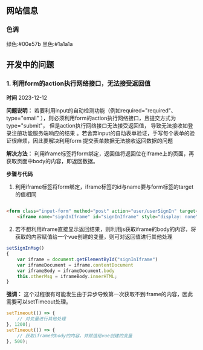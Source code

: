 ## 网站信息

### 色调

绿色:#00e57b
黑色:#1a1a1a

## 开发中的问题

### 1. 利用form的action执行网络接口，无法接受返回值

**时间**
2023-12-12

**问题说明：** 若要利用input的自动检测功能（例如required="required"、type="email"
），则必须利用form的action执行网络接口，且提交方式为type="submit"，
但是action执行网络接口无法接受返回值， 导致无法接收如登录注册功能服务端响应的结果
。若舍弃input的自动表单验证，手写每个表单的验证很麻烦，因此要解决利用form
提交表单数据无法接收返回数据的问题

**解决方法：** 利用iframe标签将form绑定，返回值将返回位在iframe上的页面，再获取页面中body的内容，即返回数据。

**步骤与代码**

1. 利用iframe标签将form绑定，iframe标签的id与name要与form标签的target的值相同

```html

<form class="input-form" method="post" action="user/userSignIn" target="signInIframe">
    <iframe name="signInIframe" id="signInIframe" style="display: none"></iframe>
```

2. 若不想利用iframe直接显示返回结果，则利用js获取iframe的body的内容，将获取的内容赋值给一个vue创建的变量，则可对返回值进行其他处理

```js
setSignInMsg()
{
    var iframe = document.getElementById("signInIframe")
    var iframeDocument = iframe.contentDocument
    var iframeBody = iframeDocument.body
    this.otherMsg = iframeBody.innerHTML;
}
```

**强调：** 这个过程很有可能发生由于异步导致第一次获取不到iframe的内容，因此需要可以setTimeout处理。

```js
setTimeout(() => {
    // 对变量进行其他处理
}, 1200);
setTimeout(() => {
    // 获取iframe的body的内容，并赋值给vue创建的变量
}, 500);
```